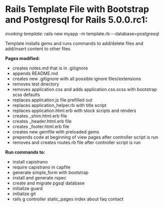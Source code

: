 # Rails Template File with Bootstrap and Postgresql for Rails 5.0.0.rc1:

*invoking template:* rails new myapp -m template.rb --database=postgresql<br>

Template installs gems and runs commands to add/delete files and add/insert content to other files<br>

**Pages modified:**<br>
* creates notes.md that is in .gitignore <br>
* appends README.md <br>
* creates new .gitignore with all possible ignore files/extensions <br>
* removes test directory <br>
* removes application.css and adds application.css.scss with bootstrap scss defaults <br>
* replaces application.js file prefilled out <br>
* replaces application_helper.rb with title script <br>
* replaces application.html.erb with stock scripts and renders <br>
* creates _shim.html.erb file <br>
* creates _header.html.erb file <br>
* creates _footer.html.erb file <br>
* creates new gemfile with preloaded gems <br>
* prepends code at beginning of view pages after controller script is run <br>
* removes and creates routes.rb file after controller script is run <br>


**Run commands to:** <br>
* install capistrano <br>
* require capistrano in capfile <br>
* generate simple_form with bootstrap<br>
* install and generate rspec <br>
* create and migrate pgsql database <br>
* initialize guard <br>
* initialize git <br>
* rails g controller static_pages index about faq contact <br>

